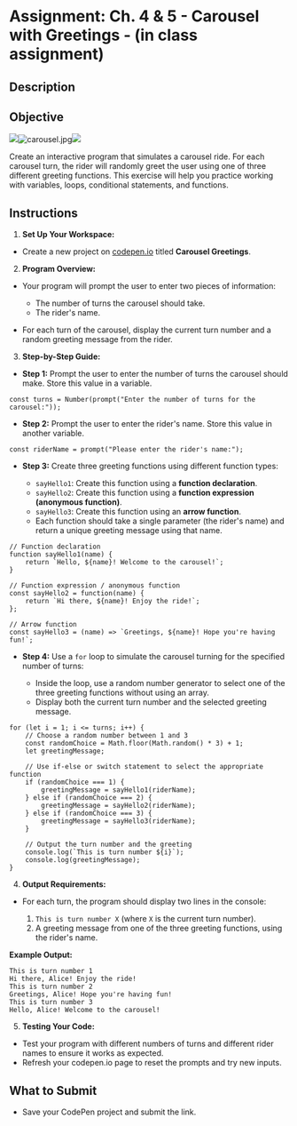# Assignment: Ch. 4 & 5 - Carousel with Greetings - (in class assignment)

## Description

## Objective

![](https://educalingo.com/en/dic-en/carousel)![carousel.jpg]($IMS-CC-FILEBASE$/Uploaded%20Media/carousel.jpg)![](https://educalingo.com/en/dic-en/carousel)

Create an interactive program that simulates a carousel ride. For each carousel turn, the rider will randomly greet the user using one of three different greeting functions. This exercise will help you practice working with variables, loops, conditional statements, and functions.

## Instructions

1. **Set Up Your Workspace:**

  - Create a new project on [codepen.io](https://codepen.io) titled **Carousel Greetings**.

2. **Program Overview:**

  - Your program will prompt the user to enter two pieces of information: 

    - The number of turns the carousel should take.
    - The rider's name.

  - For each turn of the carousel, display the current turn number and a random greeting message from the rider.

3. **Step-by-Step Guide:**

  - **Step 1:** Prompt the user to enter the number of turns the carousel should make. Store this value in a variable.

```
const turns = Number(prompt("Enter the number of turns for the carousel:"));
```

  - **Step 2:** Prompt the user to enter the rider's name. Store this value in another variable.

```
const riderName = prompt("Please enter the rider's name:");
```

  - **Step 3:** Create three greeting functions using different function types:

    - `sayHello1`: Create this function using a **function declaration**.
    - `sayHello2`: Create this function using a **function expression (anonymous function)**.
    - `sayHello3`: Create this function using an **arrow function**.
    - Each function should take a single parameter (the rider's name) and return a unique greeting message using that name.

```
// Function declaration
function sayHello1(name) {
    return `Hello, ${name}! Welcome to the carousel!`;
}

// Function expression / anonymous function
const sayHello2 = function(name) {
    return `Hi there, ${name}! Enjoy the ride!`;
};

// Arrow function
const sayHello3 = (name) => `Greetings, ${name}! Hope you're having fun!`;
```

  - **Step 4:** Use a `for` loop to simulate the carousel turning for the specified number of turns:

    - Inside the loop, use a random number generator to select one of the three greeting functions without using an array.
    - Display both the current turn number and the selected greeting message.

```
for (let i = 1; i <= turns; i++) {
    // Choose a random number between 1 and 3
    const randomChoice = Math.floor(Math.random() * 3) + 1;
    let greetingMessage;

    // Use if-else or switch statement to select the appropriate function
    if (randomChoice === 1) {
        greetingMessage = sayHello1(riderName);
    } else if (randomChoice === 2) {
        greetingMessage = sayHello2(riderName);
    } else if (randomChoice === 3) {
        greetingMessage = sayHello3(riderName);
    }

    // Output the turn number and the greeting
    console.log(`This is turn number ${i}`);
    console.log(greetingMessage);
}
```

4. **Output Requirements:**

  - For each turn, the program should display two lines in the console: 

    1. `This is turn number X` (where `X` is the current turn number).
    2. A greeting message from one of the three greeting functions, using the rider's name.

**Example Output:**

```
This is turn number 1
Hi there, Alice! Enjoy the ride!
This is turn number 2
Greetings, Alice! Hope you're having fun!
This is turn number 3
Hello, Alice! Welcome to the carousel!
```

5. **Testing Your Code:**

  - Test your program with different numbers of turns and different rider names to ensure it works as expected.
  - Refresh your codepen.io page to reset the prompts and try new inputs.

## What to Submit

  - Save your CodePen project and submit the link.
